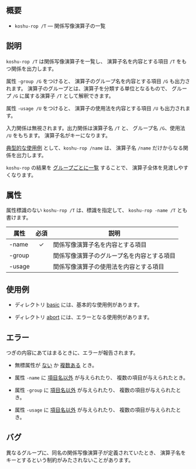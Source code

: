
概要
------------------------------------------------------------------

* `koshu-rop /T` — 関係写像演算子の一覧

説明
------------------------------------------------------------------

`koshu-rop /T` は関係写像演算子を一覧し、
演算子名を内容とする項目 `/T` をもつ関係を出力します。

属性 `-group /G` をつけると、
演算子のグループ名を内容とする項目 `/G` も出力されます。
演算子のグループとは、演算子を分類する単位となるもので、
グループ `/G` に属する演算子 `/T` として解釈できます。

属性 `-usage /U` をつけると、
演算子の使用法を内容とする項目 `/U` も出力されます。

入力関係は無視されます。出力関係は演算子名 `/T` と、
グループ名 `/G`、使用法 `/U` をもちます。
演算子名がキーになります。

[典型的な使用例] として、`koshu-rop /name` は、
演算子名 `/name` だけからなる関係を出力します。

`koshu-rop` の結果を [グループごとに一覧] することで、
演算子全体を見渡しやすくなります。

[典型的な使用例]:        basic/README.md#koshu-rop-basic-namek
[グループごとに一覧]:    basic/README.md#koshu-rop-basic-tablek

属性
------------------------------------------------------------------

属性標識のない `koshu-rop /T` は、標識を指定して、
`koshu-rop -name /T` とも書けます。

| 属性     | 必須 | 説明 |
|----------|:----:|------|
| -name    |  ✓   | 関係写像演算子名を内容とする項目 |
| -group   |      | 関係写像演算子のグループ名を内容とする項目 |
| -usage   |      | 関係写像演算子の使用法を内容とする項目 |

使用例
------------------------------------------------------------------

* ディレクトリ [basic](basic) には、基本的な使用例があります。

* ディレクトリ [abort](abort) には、エラーとなる使用例があります。

エラー
------------------------------------------------------------------

つぎの内容にあてはまるときに、エラーが報告されます。

* 無標属性が [ない] か [複数ある] とき。

* 属性 `-name` に [項目名以外][name/項目名以外] が与えられたり、
  複数の項目が与えられたとき。

* 属性 `-group` に [項目名以外][group/項目名以外] が与えられたり、
  複数の項目が与えられたとき。

* 属性 `-usage` に [項目名以外][usage/項目名以外] が与えられたり、
  複数の項目が与えられたとき。

[ない]:                  abort/README.md#koshu-rop-abort-no-attrsk
[複数ある]:              abort/README.md#koshu-rop-abort-two-attrsk
[name/項目名以外]:       abort/README.md#koshu-rop-abort-not-termk
[group/項目名以外]:      abort/README.md#koshu-rop-abort-groupk
[usage/項目名以外]:      abort/README.md#koshu-rop-abort-usagek

バグ
------------------------------------------------------------------

異なるグループに、同名の関係写像演算子が定義されていたとき、
演算子名をキーとするという制約がみたされないことがあります。

